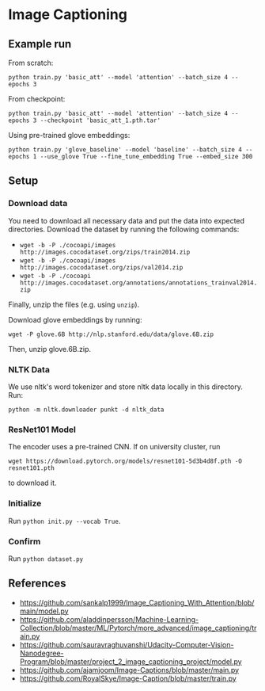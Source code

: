 # Image Captioning

## Example run

From scratch:

```python train.py 'basic_att' --model 'attention' --batch_size 4 --epochs 3```

From checkpoint:

```python train.py 'basic_att' --model 'attention' --batch_size 4 --epochs 3 --checkpoint 'basic_att_1.pth.tar'```

Using pre-trained glove embeddings:

```python train.py 'glove_baseline' --model 'baseline' --batch_size 4 --epochs 1 --use_glove True --fine_tune_embedding True --embed_size 300```

## Setup

### Download data

You need to download all necessary data and put the data into expected directories. Download the dataset by running the following commands:

* ```wget -b -P ./cocoapi/images http://images.cocodataset.org/zips/train2014.zip```
* ```wget -b -P ./cocoapi/images http://images.cocodataset.org/zips/val2014.zip```
* ```wget -b -P ./cocoapi http://images.cocodataset.org/annotations/annotations_trainval2014.zip```

Finally, unzip the files (e.g. using ```unzip```).

Download glove embeddings by running:

```wget -P glove.6B http://nlp.stanford.edu/data/glove.6B.zip```

Then, unzip glove.6B.zip.

### NLTK Data

We use nltk's word tokenizer and store nltk data locally in this directory. Run:

```python -m nltk.downloader punkt -d nltk_data```

### ResNet101 Model

The encoder uses a pre-trained CNN. If on university cluster, run

```wget https://download.pytorch.org/models/resnet101-5d3b4d8f.pth -O resnet101.pth```

to download it.

### Initialize

Run ```python init.py --vocab True```.

### Confirm

Run ```python dataset.py```


## References

* https://github.com/sankalp1999/Image_Captioning_With_Attention/blob/main/model.py
* https://github.com/aladdinpersson/Machine-Learning-Collection/blob/master/ML/Pytorch/more_advanced/image_captioning/train.py
* https://github.com/sauravraghuvanshi/Udacity-Computer-Vision-Nanodegree-Program/blob/master/project_2_image_captioning_project/model.py
* https://github.com/ajamjoom/Image-Captions/blob/master/main.py
* https://github.com/RoyalSkye/Image-Caption/blob/master/train.py
